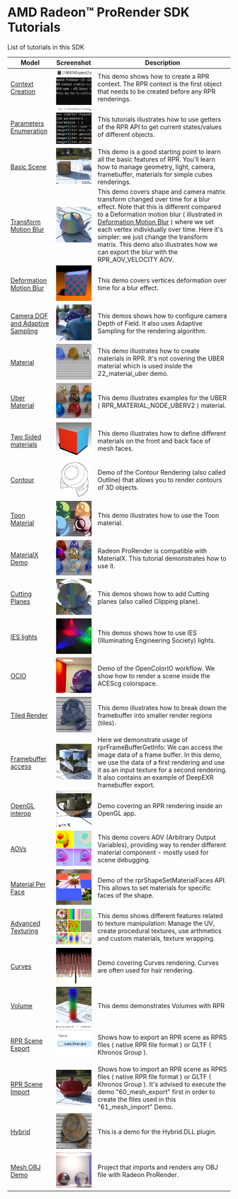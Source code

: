 
# AMD Radeon:tm: ProRender SDK Tutorials

List of tutorials in this SDK

| Model                                                      | Screenshot                                          | Description |
|------------------------------------------------------------|-----------------------------------------------------|-------------|
| [Context Creation](00_context_creation)                    | ![](00_context_creation/screenshot.png)             | This demo shows how to create a RPR context. The RPR context is the first object that needs to be created before any RPR renderings. |
| [Parameters Enumeration](03_parameters_enumeration)        | ![](03_parameters_enumeration/screenshot.png)       | This tutorials illustrates how to use getters of the RPR API to get current states/values of different objects. |
| [Basic Scene](05_basic_scene)                              | ![](05_basic_scene/screenshot.png)                  | This demo is a good starting point to learn all the basic features of RPR. You'll learn how to manage  geometry, light, camera, framebuffer, materials for simple cubes renderings. |
| [Transform Motion Blur](12_transform_motion_blur)          | ![](12_transform_motion_blur/screenshot.png)        | This demo covers shape and camera matrix transform changed over time for a blur effect. Note that this is different compared to a Deformation motion blur ( illustrated in [Deformation Motion Blur](13_deformation_motion_blur) ) where we set each vertex individually over time. Here it's simpler: we just change the transform matrix. This demo also illustrates how we can export the blur with the RPR_AOV_VELOCITY AOV. |
| [Deformation Motion Blur](13_deformation_motion_blur)      | ![](13_deformation_motion_blur/screenshot.png)      | This demo covers vertices deformation over time for a blur effect. |
| [Camera DOF and Adaptive Sampling](17_camera_dof)          | ![](17_camera_dof/screenshot.png)                   | This demos shows how to configure camera Depth of Field. It also uses Adaptive Sampling for the rendering algorithm. |
| [Material](21_material)                                    | ![](21_material/screenshot.png)                     | This demo illustrates how to create materials in RPR. It's not covering the UBER material which is used inside the 22_material_uber demo. |
| [Uber Material](22_material_uber)                          | ![](22_material_uber/screenshot.png)                | This demo illustrates examples for the UBER ( RPR_MATERIAL_NODE_UBERV2 ) material.  |
| [Two Sided materials](23_twosided)                         | ![](23_twosided/screenshot.png)                     | This demo illustrates how to define different materials on the front and back face of mesh faces.  |
| [Contour](24_contour)                                      | ![](24_contour/screenshot.png)                      | Demo of the Contour Rendering (also called Outline) that allows you to render contours of 3D objects. |
| [Toon Material](25_toon)                                   | ![](25_toon/screenshot.png)                         | This demo illustrates how to use the Toon material. |
| [MaterialX Demo](26_materialx)                             | ![](26_materialx/screenshot.png)                    | Radeon ProRender is compatible with MaterialX. This tutorial demonstrates how to use it. |
| [Cutting Planes](27_cutplanes)                             | ![](27_cutplanes/screenshot.png)                    | This demos shows how to add Cutting planes (also called Clipping plane). |
| [IES lights](28_ies_light)                                 | ![](28_ies_light/screenshot.png)                    | This demos shows how to use IES (Illuminating Engineering Society) lights. |
| [OCIO](29_ocio)                                            | ![](29_ocio/screenshot.png)                         | Demo of the OpenColorIO workflow. We show how to render a scene inside the ACEScg colorspace. |
| [Tiled Render](30_tiled_render)                            | ![](30_tiled_render/screenshot.png)                 | This demo illustrates how to break down the framebuffer into smaller render regions (tiles). |
| [Framebuffer access](31_framebuffer_access)                | ![](31_framebuffer_access/screenshot.png)           | Here we demonstrate usage of rprFrameBufferGetInfo: We can access the image data of a frame buffer. In this demo, we use the data of a first rendering and use it as an input texture for a second rendering. It also contains an example of DeepEXR framebuffer export. |
| [OpenGL interop](32_gl_interop)                            | ![](32_gl_interop/screenshot.png)                   | Demo covering an RPR rendering inside an OpenGL app. |
| [AOVs](33_aov)                                             | ![](33_aov/screenshot.png)                          | This demo covers AOV (Arbitrary Output Variables), providing way to render different material component - mostly used for scene debugging. |
| [Material Per Face](34_material_per_face)                  | ![](34_material_per_face/screenshot.png)            | Demo of the rprShapeSetMaterialFaces API. This allows to set materials for specific faces of the shape. |
| [Advanced Texturing](35_advanced_texturing)                | ![](35_advanced_texturing/screenshot.png)           | This demo shows different features related to texture manipulation: Manage the UV, create procedural textures, use arthmetics and custom materials, texture wrapping. |
| [Curves](50_curve)                                         | ![](50_curve/screenshot.png)                        | Demo covering Curves rendering. Curves are often used for hair rendering. |
| [Volume](51_volume)                                        | ![](51_volume/screenshot.png)                       | This demo demonstrates Volumes with RPR |
| [RPR Scene Export](60_mesh_export)                         | ![](60_mesh_export/screenshot.png)                  | Shows how to export an RPR scene as RPRS files ( native RPR file format ) or GLTF ( Khronos Group ). |
| [RPR Scene Import](61_mesh_import)                         | ![](61_mesh_import/screenshot.png)                  | Shows how to import an RPR scene as RPRS files ( native RPR file format ) or GLTF ( Khronos Group ). It's advised to execute the demo "60_mesh_export" first in order to create the files used in this "61_mesh_import" Demo. |
| [Hybrid](63_hybrid)                                        | ![](63_hybrid/screenshot.png)                       | This is a demo for the Hybrid.DLL plugin. |
| [Mesh OBJ Demo](64_mesh_obj_demo)                          | ![](64_mesh_obj_demo/screenshot.png)                | Project that imports and renders any OBJ file with Radeon ProRender. |


